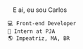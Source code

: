 <img src="https://media.giphy.com/media/hvRJCLFzcasrR4ia7z/giphy.gif" width="15px"> E ai, eu sou Carlos


	 💻 Front-end Developer
	 🚀 Intern at PJA
	 🌎 Impeatriz, MA, BR




<!-- **carlossantos74/carlossantos74** is a ✨ _special_ ✨ repository because its `README.md` (this file) appears on your GitHub profile. -->
